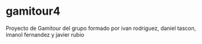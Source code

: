 # gamitour4
Proyecto de Gamitour del grupo formado por ivan rodriguez, daniel tascon, imanol fernandez y javier rubio
